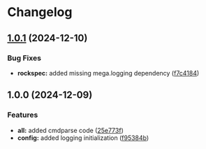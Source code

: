 # Changelog

## [1.0.1](https://github.com/ColinKennedy/mega.cmdparse/compare/v1.0.0...v1.0.1) (2024-12-10)


### Bug Fixes

* **rockspec:** added missing mega.logging dependency ([f7c4184](https://github.com/ColinKennedy/mega.cmdparse/commit/f7c418419a4df66b4c63dc9e889ad47a2ca53eb2))

## 1.0.0 (2024-12-09)


### Features

* **all:** added cmdparse code ([25e773f](https://github.com/ColinKennedy/mega.cmdparse/commit/25e773f716265ce5d8c11844bc23f4a5f9d85512))
* **config:** added logging initialization ([f95384b](https://github.com/ColinKennedy/mega.cmdparse/commit/f95384bd0141dd608bf5562a31c65a1a8d42956d))
